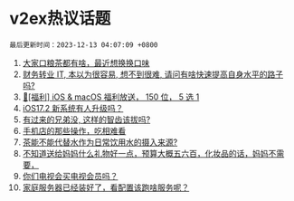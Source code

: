 # v2ex热议话题

`最后更新时间：2023-12-13 04:07:09 +0800`

1. [大家口粮茶都有啥，最近想换换口味](https://www.v2ex.com/t/999587)
1. [财务转业 IT, 本以为很容易, 想不到很难, 请问有啥快速提高自身水平的路子吗?](https://www.v2ex.com/t/999553)
1. [🎉[福利] iOS & macOS 福利放送， 150 位， 5 选 1](https://www.v2ex.com/t/999774)
1. [iOS17.2 新系统有人升级吗？](https://www.v2ex.com/t/999568)
1. [有过来的兄弟没, 这样的智齿该拔吗?](https://www.v2ex.com/t/999658)
1. [手机店的那些操作，吃相难看](https://www.v2ex.com/t/999571)
1. [茶能不能代替水作为日常饮用水的摄入来源?](https://www.v2ex.com/t/999567)
1. [不知道送给妈妈什么礼物好一点，预算大概五六百，化妆品的话，妈妈不需要，](https://www.v2ex.com/t/999582)
1. [你们电视会买电视会员吗？](https://www.v2ex.com/t/999643)
1. [家庭服务器已经装好了，看配置该跑啥服务呢？](https://www.v2ex.com/t/999575)

